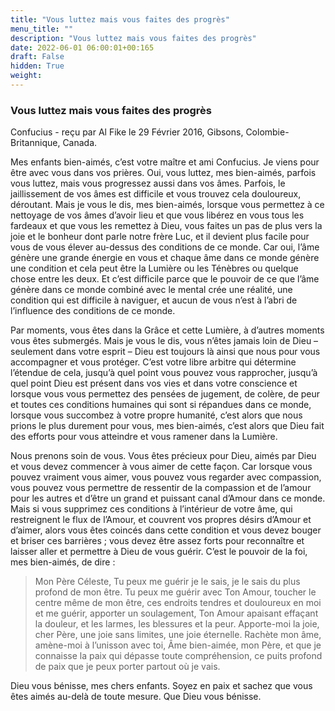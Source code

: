 ```yaml
---
title: "Vous luttez mais vous faites des progrès"
menu_title: ""
description: "Vous luttez mais vous faites des progrès"
date: 2022-06-01 06:00:01+00:165
draft: False
hidden: True
weight:
---
```

### Vous luttez mais vous faites des progrès

Confucius - reçu par Al Fike le 29 Février 2016, Gibsons, Colombie-Britannique, Canada.

Mes enfants bien-aimés, c’est votre maître et ami Confucius. Je viens pour être avec vous dans vos prières. Oui, vous luttez, mes bien-aimés, parfois vous luttez, mais vous progressez aussi dans vos âmes. Parfois, le jaillissement de vos âmes est difficile et vous trouvez cela douloureux, déroutant. Mais je vous le dis, mes bien-aimés, lorsque vous permettez à ce nettoyage de vos âmes d’avoir lieu et que vous libérez en vous tous les fardeaux et que vous les remettez à Dieu, vous faites un pas de plus vers la joie et le bonheur dont parle notre frère Luc, et il devient plus facile pour vous de vous élever au-dessus des conditions de ce monde. Car oui, l’âme génère une grande énergie en vous et chaque âme dans ce monde génère une condition et cela peut être la Lumière ou les Ténèbres ou quelque chose entre les deux. Et c’est difficile parce que le pouvoir de ce que l’âme génère dans ce monde combiné avec le mental crée une réalité, une condition qui est difficile à naviguer, et aucun de vous n’est à l’abri de l’influence des conditions de ce monde.

Par moments, vous êtes dans la Grâce et cette Lumière, à d’autres moments vous êtes submergés. Mais je vous le dis, vous n’êtes jamais loin de Dieu – seulement dans votre esprit – Dieu est toujours là ainsi que nous pour vous accompagner et vous protéger. C’est votre libre arbitre qui détermine l’étendue de cela, jusqu’à quel point vous pouvez vous rapprocher, jusqu’à quel point Dieu est présent dans vos vies et dans votre conscience et lorsque vous vous permettez des pensées de jugement, de colère, de peur et toutes ces conditions humaines qui sont si répandues dans ce monde, lorsque vous succombez à votre propre humanité, c’est alors que nous prions le plus durement pour vous, mes bien-aimés, c’est alors que Dieu fait des efforts pour vous atteindre et vous ramener dans la Lumière.

Nous prenons soin de vous. Vous êtes précieux pour Dieu, aimés par Dieu et vous devez commencer à vous aimer de cette façon. Car lorsque vous pouvez vraiment vous aimer, vous pouvez vous regarder avec compassion, vous pouvez vous permettre de ressentir de la compassion et de l’amour pour les autres et d’être un grand et puissant canal d’Amour dans ce monde. Mais si vous supprimez ces conditions à l’intérieur de votre âme, qui restreignent le flux de l’Amour, et couvrent vos propres désirs d’Amour et d’aimer, alors vous êtes coincés dans cette condition et vous devez bouger et briser ces barrières ; vous devez être assez forts pour reconnaître et laisser aller et permettre à Dieu de vous guérir. C’est le pouvoir de la foi, mes bien-aimés, de dire :

> Mon Père Céleste, Tu peux me guérir je le sais, je le sais du plus profond de mon être. Tu peux me guérir avec Ton Amour, toucher le centre même de mon être, ces endroits tendres et douloureux en moi et me guérir, apporter un soulagement, Ton Amour apaisant effaçant la douleur, et les larmes, les blessures et la peur. Apporte-moi la joie, cher Père, une joie sans limites, une joie éternelle. Rachète mon âme, amène-moi à l’unisson avec toi, Âme bien-aimée, mon Père, et que je connaisse la paix qui dépasse toute compréhension, ce puits profond de paix que je peux porter partout où je vais.

Dieu vous bénisse, mes chers enfants. Soyez en paix et sachez que vous êtes aimés au-delà de toute mesure. Que Dieu vous bénisse.
